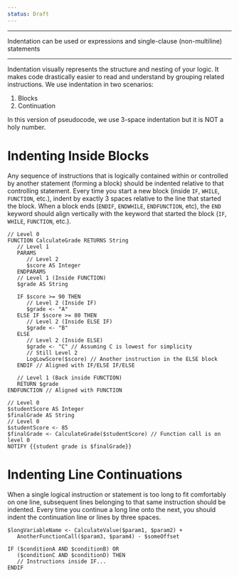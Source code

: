 ```yaml
---
status: Draft
---
```

---
Indentation can be used or expressions and single-clause (non-multiline) statements

---

Indentation visually represents the structure and nesting of your logic. It makes code drastically easier to read and understand by grouping related instructions. We use indentation in two scenarios:

1.	Blocks
2.	Continuation

In this version of pseudocode, we use 3-space indentation but it is NOT a holy number.

# Indenting Inside Blocks
Any sequence of instructions that is logically contained within or controlled by another statement (forming a block) should be indented relative to that controlling statement. Every time you start a new block (inside `IF`, `WHILE`, `FUNCTION`, etc.), indent by exactly 3 spaces relative to the line that started the block. When a block ends (`ENDIF`, `ENDWHILE`, `ENDFUNCTION`, etc), the `END` keyword should align vertically with the keyword that started the block (`IF`, `WHILE`, `FUNCTION`, etc.).

```
// Level 0
FUNCTION CalculateGrade RETURNS String
   // Level 1
   PARAMS
      // Level 2
      $score AS Integer
   ENDPARAMS
   // Level 1 (Inside FUNCTION)
   $grade AS String

   IF $score >= 90 THEN
      // Level 2 (Inside IF)
      $grade <- "A"
   ELSE IF $score >= 80 THEN
      // Level 2 (Inside ELSE IF)
      $grade <- "B"
   ELSE
      // Level 2 (Inside ELSE)
      $grade <- "C" // Assuming C is lowest for simplicity
      // Still Level 2
      LogLowScore($score) // Another instruction in the ELSE block
   ENDIF // Aligned with IF/ELSE IF/ELSE

   // Level 1 (Back inside FUNCTION)
   RETURN $grade
ENDFUNCTION // Aligned with FUNCTION

// Level 0
$studentScore AS Integer
$finalGrade AS String
// Level 0
$studentScore <- 85
$finalGrade <- CalculateGrade($studentScore) // Function call is on level 0
NOTIFY {{student grade is $finalGrade}}
```

# Indenting Line Continuations
When a single logical instruction or statement is too long to fit comfortably on one line, subsequent lines belonging to that same instruction should be indented. Every time you continue a long line onto the next, you should indent the continuation line or lines by three spaces.

```
$longVariableName <- CalculateValue($param1, $param2) +
   AnotherFunctionCall($param3, $param4) - $someOffset

IF ($conditionA AND $conditionB) OR
   ($conditionC AND $conditionD) THEN
   // Instructions inside IF...
ENDIF
```
